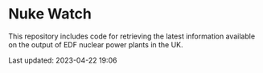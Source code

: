 # Nuke Watch

This repository includes code for retrieving the latest information available on the output of EDF nuclear power plants in the UK.

Last updated: 2023-04-22 19:06